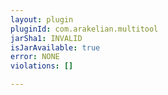 ```yaml
---
layout: plugin
pluginId: com.arakelian.multitool
jarSha1: INVALID
isJarAvailable: true
error: NONE
violations: []

---
```


